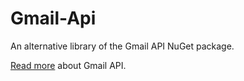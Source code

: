 # Gmail-Api
An alternative library of the Gmail API NuGet package.

[Read more](http://kpstolk.github.io/Gmail-Api/) about Gmail API.
